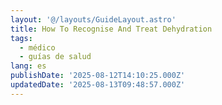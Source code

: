 ```yaml
---
layout: '@/layouts/GuideLayout.astro'
title: How To Recognise And Treat Dehydration
tags:
  - médico
  - guías de salud
lang: es
publishDate: '2025-08-12T14:10:25.000Z'
updatedDate: '2025-08-13T09:48:57.000Z'
---
```



